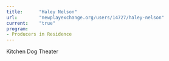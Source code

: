 ```yaml
---
title:      "Haley Nelson"
url:        "newplayexchange.org/users/14727/haley-nelson"
current:    "true"
program:
- Producers in Residence
---
```


Kitchen Dog Theater
